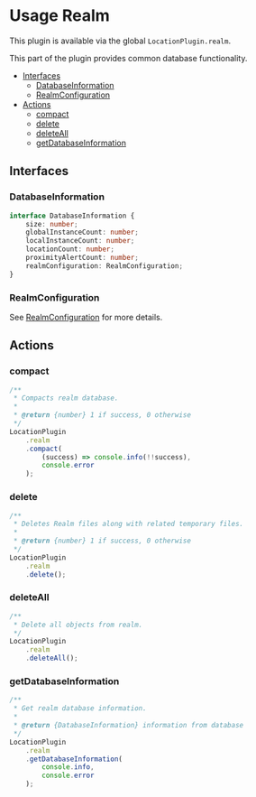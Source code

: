 # Usage Realm

This plugin is available via the global `LocationPlugin.realm`.

This part of the plugin provides common database functionality.

<!-- TOC depthFrom:2 -->

- [Interfaces](#interfaces)
    - [DatabaseInformation](#databaseinformation)
    - [RealmConfiguration](#realmconfiguration)
- [Actions](#actions)
    - [compact](#compact)
    - [delete](#delete)
    - [deleteAll](#deleteall)
    - [getDatabaseInformation](#getdatabaseinformation)

<!-- /TOC -->

## Interfaces

### DatabaseInformation

```typescript
interface DatabaseInformation {
    size: number;
    globalInstanceCount: number;
    localInstanceCount: number;
    locationCount: number;
    proximityAlertCount: number;
    realmConfiguration: RealmConfiguration;
}
```

### RealmConfiguration

See [RealmConfiguration] for more details.

## Actions

### compact

```ts
/**
 * Compacts realm database.
 *
 * @return {number} 1 if success, 0 otherwise
 */
LocationPlugin
    .realm
    .compact(
        (success) => console.info(!!success),
        console.error
    );
```

### delete

```ts
/**
 * Deletes Realm files along with related temporary files.
 *
 * @return {number} 1 if success, 0 otherwise
 */
LocationPlugin
    .realm
    .delete();
```

### deleteAll

```ts
/**
 * Delete all objects from realm.
 */
LocationPlugin
    .realm
    .deleteAll();
```

### getDatabaseInformation

```ts
/**
 * Get realm database information.
 *
 * @return {DatabaseInformation} information from database
 */
LocationPlugin
    .realm
    .getDatabaseInformation(
        console.info,
        console.error
    );
```

[RealmConfiguration]: ./USAGE_REALM.md#RealmConfiguration
